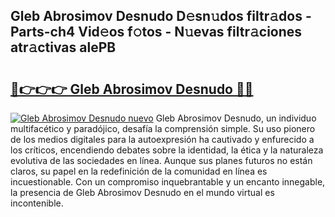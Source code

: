 ## Gleb Abrosimov Desnudo D𝚎sn𝚞dos filtr𝚊dos - Parts-ch4 Vid𝚎os f𝚘tos - N𝚞evas filtr𝚊ciones atr𝚊ctivas alePB

# <h2><a href="http://mbcu0d.tromn.icu/?c=Gleb+Abrosimov+Desnudo">🔗👉👉👉 Gleb Abrosimov Desnudo 🔗🔗</a></h2>

[![Gleb Abrosimov Desnudo nuevo](https://i.imgur.com/pEAQMta.gif)](http://mbcu0d.tromn.icu/?c=Gleb+Abrosimov+Desnudo)
Gleb Abrosimov Desnudo, un individuo multifacético y paradójico, desafía la comprensión simple. Su uso pionero de los medios digitales para la autoexpresión ha cautivado y enfurecido a los críticos, encendiendo debates sobre la identidad, la ética y la naturaleza evolutiva de las sociedades en línea. Aunque sus planes futuros no están claros, su papel en la redefinición de la comunidad en línea es incuestionable. Con un compromiso inquebrantable y un encanto innegable, la presencia de Gleb Abrosimov Desnudo en el mundo virtual es incontenible.
